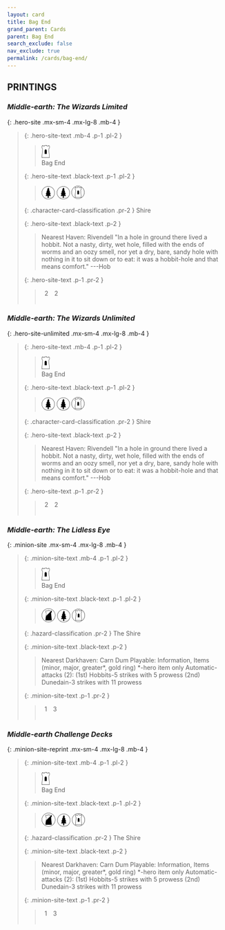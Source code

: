 ```yaml
---
layout: card
title: Bag End
grand_parent: Cards
parent: Bag End
search_exclude: false
nav_exclude: true
permalink: /cards/bag-end/
---
```


## PRINTINGS


### _Middle-earth: The Wizards Limited_

{: .hero-site .mx-sm-4 .mx-lg-8 .mb-4 }
> {: .hero-site-text .mb-4 .p-1 .pl-2 }
> > <div class="card-mp"><img src="/assets/images/free-hold.svg"></div>
> > <div class="character-card-name">Bag End</div>
>
> {: .hero-site-text .black-text .p-1 .pl-2 }
> > ![](/assets/images/wilderness.svg) ![](/assets/images/wilderness.svg) ![](/assets/images/free-domain.svg)
>
> {: .character-card-classification .pr-2 }
> Shire
>
> {: .hero-site-text .black-text .p-2 }
> > Nearest Haven: Rivendell  "In a hole in ground there lived a hobbit. Not a nasty, dirty, wet hole, filled with the ends of worms and an oozy smell, nor yet a dry, bare, sandy hole with nothing in it to sit down or to eat: it was a hobbit-hole and that means comfort." ---Hob 
> 
> {: .hero-site-text .p-1 .pr-2 }
> > <div class="hero-site-draw"><span class="hero-you-draw">&ensp;2&ensp;</span><span class="hero-opp-draw">&ensp;2&ensp;</span></div>
> > <div class="card-corruption">&nbsp;</div>

### _Middle-earth: The Wizards Unlimited_

{: .hero-site-unlimited .mx-sm-4 .mx-lg-8 .mb-4 }
> {: .hero-site-text .mb-4 .p-1 .pl-2 }
> > <div class="card-mp"><img src="/assets/images/free-hold.svg"></div>
> > <div class="character-card-name">Bag End</div>
>
> {: .hero-site-text .black-text .p-1 .pl-2 }
> > ![](/assets/images/wilderness.svg) ![](/assets/images/wilderness.svg) ![](/assets/images/free-domain.svg)
>
> {: .character-card-classification .pr-2 }
> Shire
>
> {: .hero-site-text .black-text .p-2 }
> > Nearest Haven: Rivendell  "In a hole in ground there lived a hobbit. Not a nasty, dirty, wet hole, filled with the ends of worms and an oozy smell, nor yet a dry, bare, sandy hole with nothing in it to sit down or to eat: it was a hobbit-hole and that means comfort." ---Hob 
> 
> {: .hero-site-text .p-1 .pr-2 }
> > <div class="hero-site-draw"><span class="hero-you-draw">&ensp;2&ensp;</span><span class="hero-opp-draw">&ensp;2&ensp;</span></div>
> > <div class="card-corruption">&nbsp;</div>

### _Middle-earth: The Lidless Eye_

{: .minion-site .mx-sm-4 .mx-lg-8 .mb-4 }
> {: .minion-site-text .mb-4 .p-1 .pl-2 }
> > <div class="card-mp"><img src="/assets/images/free-hold.svg"></div>
> > <div class="card-name">Bag End</div>
>
> {: .minion-site-text .black-text .p-1 .pl-2 }
> > ![](/assets/images/shadow-land.svg) ![](/assets/images/wilderness.svg) ![](/assets/images/free-domain.svg)
>
> {: .hazard-classification .pr-2 }
> The Shire
>
> {: .minion-site-text .black-text .p-2 }
> > Nearest Darkhaven: Carn Dum Playable: Information, Items (minor, major, greater*, gold ring) *-hero item only Automatic-attacks (2):  (1st) Hobbits-5 strikes with 5 prowess (2nd) Dunedain-3 strikes with 11 prowess 
> 
> {: .minion-site-text .p-1 .pr-2 }
> > <div class="hero-site-draw"><span class="minion-you-draw">&ensp;1&ensp;</span><span class="minion-opp-draw">&ensp;3&ensp;</span></div>
> > <div class="card-corruption">&nbsp;</div>

### _Middle-earth Challenge Decks_

{: .minion-site-reprint .mx-sm-4 .mx-lg-8 .mb-4 }
> {: .minion-site-text .mb-4 .p-1 .pl-2 }
> > <div class="card-mp"><img src="/assets/images/free-hold.svg"></div>
> > <div class="card-name">Bag End</div>
>
> {: .minion-site-text .black-text .p-1 .pl-2 }
> > ![](/assets/images/shadow-land.svg) ![](/assets/images/wilderness.svg) ![](/assets/images/free-domain.svg)
>
> {: .hazard-classification .pr-2 }
> The Shire
>
> {: .minion-site-text .black-text .p-2 }
> > Nearest Darkhaven: Carn Dum Playable: Information, Items (minor, major, greater*, gold ring) *-hero item only Automatic-attacks (2):  (1st) Hobbits-5 strikes with 5 prowess (2nd) Dunedain-3 strikes with 11 prowess 
> 
> {: .minion-site-text .p-1 .pr-2 }
> > <div class="hero-site-draw"><span class="minion-you-draw">&ensp;1&ensp;</span><span class="minion-opp-draw">&ensp;3&ensp;</span></div>
> > <div class="card-corruption">&nbsp;</div>
